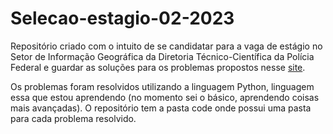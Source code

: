 # Selecao-estagio-02-2023

Repositório criado com o intuito de se candidatar para a vaga de estágio no Setor de Informação Geográfica da Diretoria Técnico-Científica da Polícia Federal e guardar as soluções para os problemas propostos nesse [site](https://projecteuler.net/archives).

Os problemas foram resolvidos utilizando a linguagem Python, linguagem essa que estou aprendendo (no momento sei o básico, aprendendo coisas mais avançadas).
O repositório tem a pasta code onde possui uma pasta para cada problema resolvido.
